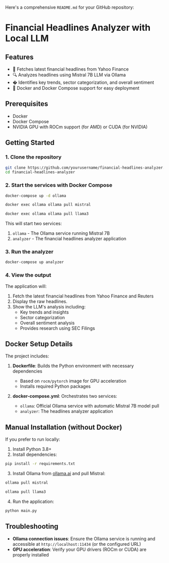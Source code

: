 Here's a comprehensive `README.md` for your GitHub repository:

# Financial Headlines Analyzer with Local LLM

## Features

- 📰 Fetches latest financial headlines from Yahoo Finance
- 🔍 Analyzes headlines using Mistral 7B LLM via Ollama
- � Identifies key trends, sector categorization, and overall sentiment
- 🐳 Docker and Docker Compose support for easy deployment

## Prerequisites

- Docker
- Docker Compose
- NVIDIA GPU with ROCm support (for AMD) or CUDA (for NVIDIA)

## Getting Started

### 1. Clone the repository

```bash
git clone https://github.com/yourusername/financial-headlines-analyzer.git
cd financial-headlines-analyzer
```

### 2. Start the services with Docker Compose

```bash
docker-compose up -d ollama
```

```bash
docker exec ollama ollama pull mistral
```

```bash
docker exec ollama ollama pull llama3
```

This will start two services:
1. `ollama` - The Ollama service running Mistral 7B
2. `analyzer` - The financial headlines analyzer application

### 3. Run the analyzer

```bash
docker-compose up analyzer
```

### 4. View the output

The application will:
1. Fetch the latest financial headlines from Yahoo Finance and Reuters
2. Display the raw headlines.
3. Show the LLM's analysis including:
   - Key trends and insights
   - Sector categorization
   - Overall sentiment analysis
   - Provides research using SEC Filings

## Docker Setup Details

The project includes:

1. **Dockerfile**: Builds the Python environment with necessary dependencies
   - Based on `rocm/pytorch` image for GPU acceleration
   - Installs required Python packages

2. **docker-compose.yml**: Orchestrates two services:
   - `ollama`: Official Ollama service with automatic Mistral 7B model pull
   - `analyzer`: The headlines analyzer application

## Manual Installation (without Docker)

If you prefer to run locally:

1. Install Python 3.8+
2. Install dependencies:

```bash
pip install -r requirements.txt
```

3. Install Ollama from [ollama.ai](https://ollama.ai) and pull Mistral:
```bash
ollama pull mistral
```

```bash
ollama pull llama3
```

4. Run the application:
```bash
python main.py
```

## Troubleshooting

- **Ollama connection issues**: Ensure the Ollama service is running and accessible at `http://localhost:11434` (or the configured URL)
- **GPU acceleration**: Verify your GPU drivers (ROCm or CUDA) are properly installed